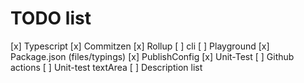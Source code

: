 # TODO list

[x] Typescript
[x] Commitzen
[x] Rollup
[ ] cli
[ ] Playground
[x] Package.json (files/typings)
[x] PublishConfig
[x] Unit-Test
[ ] Github actions
[ ] Unit-test textArea
[ ] Description list
